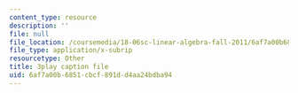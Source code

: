 ```yaml
---
content_type: resource
description: ''
file: null
file_location: /coursemedia/18-06sc-linear-algebra-fall-2011/6af7a00b6851cbcf891dd4aa24bdba94_13r9QY6cmjc.srt
file_type: application/x-subrip
resourcetype: Other
title: 3play caption file
uid: 6af7a00b-6851-cbcf-891d-d4aa24bdba94
---
```

